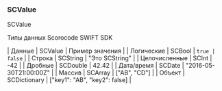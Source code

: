 <a name="SCValue"></a>

### SCValue
SCValue

Типы данных Scorocode SWIFT SDK

| Данные | SCValue | Пример значения | 
| Логические | SCBool | <code>true | false</code> | 
| Cтрока | SCString | "Это SCString" |
| Целочисленные | SCInt | -42 |
| Дробные | SCDouble | 42.42 |
| Дата/время | SCDate | "2016-05-30T21:00:00Z" |
| Массив | SCArray | ["AB", "CD"] |
| Объект | SCDictionary | ["key1": "AB", "key2": false] |